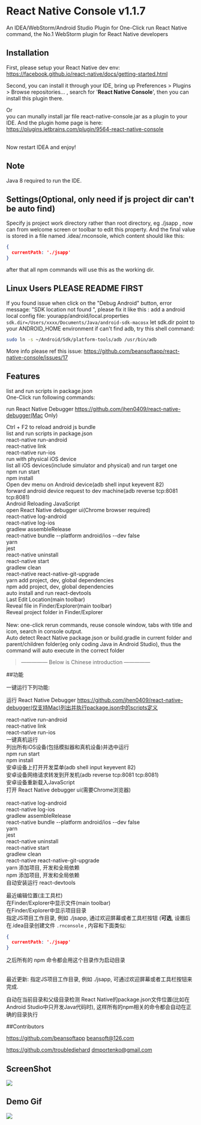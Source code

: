 # React Native Console v1.1.7
An IDEA/WebStorm/Android Studio Plugin for One-Click run React Native command, the No.1 WebStorm plugin for React Native developers

## Installation
First, please setup your React Native dev env:
https://facebook.github.io/react-native/docs/getting-started.html

Second, you can install it through your IDE, bring up  Preferences > Plugins > Browse repositories... , search for '**React Native Console**',
then you can install this plugin there.<br/>

Or<br/>you can munally install jar file react-native-console.jar as a plugin to your IDE. And the plugin home page is here: https://plugins.jetbrains.com/plugin/9564-react-native-console<br/><br/>

Now restart IDEA and enjoy!


## Note
Java 8 required to run the IDE.<br/>

## Settings(Optional, only need if js project dir can't be auto find)
Specify js project work directory rather than root directory, eg ./jsapp , now can from welcome screen or toolbar to edit this property. And the final value is stored in a file named .idea/.rnconsole, which content should like this:

```json
{
  currentPath: './jsapp'
}
```

after that all npm commands will use this as the working dir.

## Linux Users PLEASE README FIRST

If you found issue when click on the "Debug Android" button, error message: 
 "SDK location not found ", please fix it like this :
add a android local config file:
yourapp/android/local.properties
`sdk.dir=/Users/xxxx/Documents/Java/android-sdk-macosx`
let sdk.dir point to your ANDROID_HOME environment 
if can't find adb, try this shell command:

```sh
sudo ln -s ~/Android/Sdk/platform-tools/adb /usr/bin/adb
```


More info please ref this issue:
https://github.com/beansoftapp/react-native-console/issues/17


## Features
list and run scripts in package.json<br>One-Click run following commands:<br/>

run React Native Debugger https://github.com/jhen0409/react-native-debugger(Mac Only)

Ctrl + F2 to reload android js bundle<br>list and run scripts in package.json<br>react-native run-android<br/>react-native link<br/>react-native run-ios<br/>run with physical iOS device<br/>list all iOS devices(include simulator and physical) and run target one <br/>npm run start<br/>npm install<br/>Open dev menu on Android device(adb shell input keyevent 82)<br/>forward android device request to dev machine(adb reverse tcp:8081 tcp:8081)<br/>Android Reloading JavaScript<br/>open React Native debugger ui(Chrome browser required)<br/>react-native log-android<br/>react-native log-ios<br/>gradlew assembleRelease<br/>react-native bundle --platform android/ios --dev false<br/>yarn<br/>jest<br/>react-native uninstall<br/>react-native start<br/>gradlew clean<br/>react-native react-native-git-upgrade<br/>yarn add project, dev, global dependencies<br/>npm add project, dev, global dependencies<br/>auto install and run react-devtools<br/>Last Edit Location(main toolbar)<br/>Reveal file in Finder/Explorer(main toolbar)<br/>Reveal project folder in Finder/Explorer<br/><br/>
New: one-click rerun commands, reuse console window, tabs with title and icon, search in console output.<br/>
Auto detect React Native package.json or build.gradle in current folder and parent/children folder(eg only coding Java in Android Studio),
thus the command will auto execute in the correct folder<br/>



>————— Below is Chinese introduction —————

##功能



一键运行下列功能:<br/>

运行 React Native Debugger https://github.com/jhen0409/react-native-debugger(仅支持Mac)列出并执行package.json中的scripts定义<br>

react-native run-android<br/>
react-native link<br/>
react-native run-ios<br/>
一键真机运行<br/>
列出所有iOS设备(包括模拟器和真机设备)并选中运行<br/>
npm run start<br/>
npm install<br/>
安卓设备上打开开发菜单(adb shell input keyevent 82)<br/>
安卓设备网络请求转发到开发机(adb reverse tcp:8081 tcp:8081)<br/>
安卓设备重新载入JavaScript<br/>
打开 React Native debugger ui(需要Chrome浏览器)<br/><br/>
react-native log-android<br/>
react-native log-ios<br/>
gradlew assembleRelease<br/>
react-native bundle --platform android/ios --dev false<br/>
yarn<br/>
jest<br/>
react-native uninstall<br/>
react-native start<br/>
gradlew clean<br/>
react-native react-native-git-upgrade<br/>
yarn 添加项目, 开发和全局依赖<br/>
npm 添加项目, 开发和全局依赖<br/>
自动安装运行 react-devtools<br/>

最近编辑位置(主工具栏)<br/>
在Finder/Explorer中显示文件(main toolbar)<br/>
在Finder/Explorer中显示项目目录<br/>
指定JS项目工作目录, 例如 ./jsapp, 通过欢迎屏幕或者工具栏按钮 (**可选**, 设置后在.idea目录创建文件 `.rnconsole` , 内容和下面类似:

```json
{
  currentPath: './jsapp'
}
```

之后所有的 npm 命令都会用这个目录作为启动目录<br/>
<br/>

最近更新: 指定JS项目工作目录, 例如 ./jsapp, 可通过欢迎屏幕或者工具栏按钮来完成.<br/>

自动在当前目录和父级目录检测 React Native的package.json文件位置(比如在Android Studio中只开发Java代码时), 这样所有的npm相关的命令都会自动在正确的目录执行<br/>



##Contributors



https://github.com/beansoftapp beansoft@126.com

https://github.com/troublediehard dmportenko@gmail.com

## ScreenShot

![](https://plugins.jetbrains.com/files/9564/screenshot_17784.png)

## Demo Gif
![](https://raw.githubusercontent.com/beansoftapp/react-native-console/master/screenshot/rnconsole.gif)


